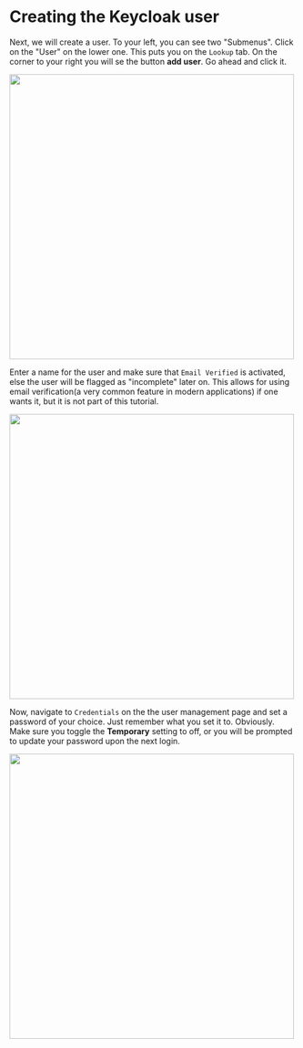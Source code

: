 # Creating the Keycloak user 

Next, we will create a user. To your left, you can see two "Submenus". Click on the "User" on the lower one. This puts you on the `Lookup` tab. On the corner to your right you will se the button **add user**. Go ahead and click it.

<img src="https://github.com/wska/katacoda-scenarios/blob/main/add-login-to-python-flask-app-using-keycloak/img/3.png?raw=true" width="500">

Enter a name for the user and make sure that `Email Verified` is activated, else the user will be flagged as "incomplete" later on. This allows for using email verification(a very common feature in modern applications) if one wants it, but it is not part of this tutorial.  

<img src="https://github.com/wska/katacoda-scenarios/blob/main/add-login-to-python-flask-app-using-keycloak/img/4.png?raw=true" width="500">

Now, navigate to `Credentials` on the the user management page and set a password of your choice. Just remember what you set it to. Obviously. Make sure you toggle the **Temporary** setting to off, or you will be prompted to update your password upon the next login. 

<img src="https://github.com/wska/katacoda-scenarios/blob/main/add-login-to-python-flask-app-using-keycloak/img/5.png?raw=true" width="500">
